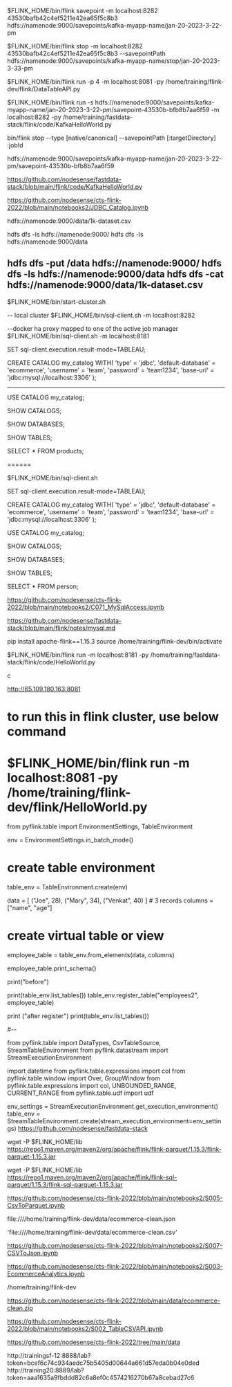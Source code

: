 $FLINK_HOME/bin/flink  savepoint  -m localhost:8282   43530bafb42c4ef5211e42ea65f5c8b3 hdfs://namenode:9000/savepoints/kafka-myapp-name/jan-20-2023-3-22-pm

$FLINK_HOME/bin/flink  stop  -m localhost:8282   43530bafb42c4ef5211e42ea65f5c8b3 --savepointPath hdfs://namenode:9000/savepoints/kafka-myapp-name/stop/jan-20-2023-3-33-pm


$FLINK_HOME/bin/flink  run -p 4 -m localhost:8081 -py /home/training/flink-dev/flink/DataTableAPI.py

 $FLINK_HOME/bin/flink run -s  hdfs://namenode:9000/savepoints/kafka-myapp-name/jan-20-2023-3-22-pm/savepoint-43530b-bfb8b7aa6f59  -m localhost:8282  -py   /home/training/fastdata-stack/flink/code/KafkaHelloWorld.py

 bin/flink stop --type [native/canonical] --savepointPath [:targetDirectory] :jobId


hdfs://namenode:9000/savepoints/kafka-myapp-name/jan-20-2023-3-22-pm/savepoint-43530b-bfb8b7aa6f59

https://github.com/nodesense/fastdata-stack/blob/main/flink/code/KafkaHelloWorld.py


https://github.com/nodesense/cts-flink-2022/blob/main/notebooks2/JDBC_Catalog.ipynb


hdfs://namenode:9000/data/1k-dataset.csv



hdfs dfs -ls hdfs://namenode:9000/
hdfs dfs -ls hdfs://namenode:9000/data


hdfs dfs -put /data  hdfs://namenode:9000/
hdfs dfs -ls hdfs://namenode:9000/data
hdfs dfs -cat hdfs://namenode:9000/data/1k-dataset.csv
--





$FLINK_HOME/bin/start-cluster.sh 

-- local cluster
$FLINK_HOME/bin/sql-client.sh -m localhost:8282

--docker ha proxy mapped to one of the active job manager 
$FLINK_HOME/bin/sql-client.sh -m localhost:8181

SET sql-client.execution.result-mode=TABLEAU;

CREATE CATALOG my_catalog WITH(
    'type' = 'jdbc',
    'default-database' = 'ecommerce',
    'username' = 'team',
    'password' = 'team1234',
    'base-url' = 'jdbc:mysql://localhost:3306'
);




--------



USE CATALOG my_catalog;

SHOW CATALOGS;

SHOW DATABASES;

SHOW TABLES;

SELECT * FROM products;

======


$FLINK_HOME/bin/sql-client.sh

SET sql-client.execution.result-mode=TABLEAU;

CREATE CATALOG my_catalog WITH(
    'type' = 'jdbc',
    'default-database' = 'ecommerce',
    'username' = 'team',
    'password' = 'team1234',
    'base-url' = 'jdbc:mysql://localhost:3306'
);

USE CATALOG my_catalog;

SHOW CATALOGS;

SHOW DATABASES;

SHOW TABLES;

SELECT * FROM person;

https://github.com/nodesense/cts-flink-2022/blob/main/notebooks2/C071_MySqlAccess.ipynb


https://github.com/nodesense/fastdata-stack/blob/main/flink/notes/mysql.md



pip install apache-flink==1.15.3
source /home/training/flink-dev/bin/activate


$FLINK_HOME/bin/flink  run -m localhost:8181 -py /home/training/fastdata-stack/flink/code/HelloWorld.py



c


http://65.109.180.163:8081


# to run this in flink cluster, use below command
# $FLINK_HOME/bin/flink  run -m localhost:8081 -py /home/training/flink-dev/flink/HelloWorld.py

from pyflink.table import EnvironmentSettings, TableEnvironment

env = EnvironmentSettings.in_batch_mode()

#   create table environment
table_env = TableEnvironment.create(env)

data = [ ("Joe", 28), ("Mary", 34), ("Venkat", 40) ] # 3 records
columns = ["name", "age"]
# create virtual table or view
employee_table = table_env.from_elements(data, columns)

employee_table.print_schema()

print("before")
 
print(table_env.list_tables())
table_env.register_table("employees2", employee_table)

print ("after register")
print(table_env.list_tables())

#--

from pyflink.table import DataTypes, CsvTableSource, StreamTableEnvironment
from pyflink.datastream import StreamExecutionEnvironment

import datetime
from pyflink.table.expressions import col
from pyflink.table.window import Over, GroupWindow
from pyflink.table.expressions import col, UNBOUNDED_RANGE, CURRENT_RANGE
from pyflink.table.udf import udf

env_settings = StreamExecutionEnvironment.get_execution_environment()
table_env = StreamTableEnvironment.create(stream_execution_environment=env_settings)
https://github.com/nodesense/fastdata-stack




wget  -P $FLINK_HOME/lib https://repo1.maven.org/maven2/org/apache/flink/flink-parquet/1.15.3/flink-parquet-1.15.3.jar

wget  -P $FLINK_HOME/lib https://repo1.maven.org/maven2/org/apache/flink/flink-sql-parquet/1.15.3/flink-sql-parquet-1.15.3.jar


https://github.com/nodesense/cts-flink-2022/blob/main/notebooks2/S005-CsvToParquet.ipynb


file:////home/training/flink-dev/data/ecommerce-clean.json


'file:////home/training/flink-dev/data/ecommerce-clean.csv'

https://github.com/nodesense/cts-flink-2022/blob/main/notebooks2/S007-CSVToJson.ipynb


https://github.com/nodesense/cts-flink-2022/blob/main/notebooks2/S003-EcommerceAnalytics.ipynb


/home/training/flink-dev

https://github.com/nodesense/cts-flink-2022/blob/main/data/ecommerce-clean.zip


https://github.com/nodesense/cts-flink-2022/blob/main/notebooks2/S002_TableCSVAPI.ipynb


https://github.com/nodesense/cts-flink-2022/tree/main/data


http://trainingsf-12:8888/lab?token=bcef6c74c934aedc75b5405d00644a661d57eda0b04e0ded
http://training20:8889/lab?token=aaa1635a9fbddd82c6a8ef0c4574216270b67a8cebad27c6
